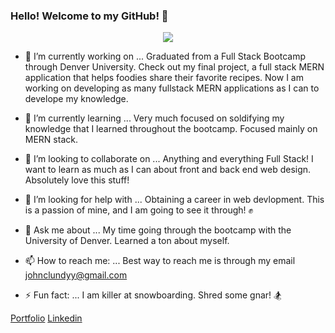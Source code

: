### Hello! Welcome to my GitHub! 👋

<p align="center">
  <img src="https://fullstackacademy.in/wp-content/uploads/2021/04/Blog-Article-MERN-Stack.jpg"  />
</p>

- 🔭 I’m currently working on ...
  Graduated from a Full Stack Bootcamp through Denver University. Check out my final project, a full stack MERN application that helps foodies share their 
favorite recipes. Now I am working on developing as many fullstack MERN applications as I can to develope my knowledge.

- 🌱 I’m currently learning ...
  Very much focused on soldifying my knowledge that I learned throughout the bootcamp. Focused mainly on MERN stack.

- 👯 I’m looking to collaborate on ...
  Anything and everything Full Stack! I want to learn as much as I can about front and back end web design. Absolutely love this stuff!

- 🤔 I’m looking for help with ...
  Obtaining a career in web devlopment. This is a passion of mine, and I am going to see it through! ✊

- 💬 Ask me about ...
  My time going through the bootcamp with the University of Denver. Learned a ton about myself.

- 📫 How to reach me: ...
  Best way to reach me is through my email [johnclundyy@gmail.com](johnclundyy@gmail.com)

- ⚡ Fun fact: ...
  I am killer at snowboarding. Shred some gnar! 🏂

[Portfolio](https://eager-tesla-872bba.netlify.app/)
[Linkedin](www.linkedin.com/in/john-c-lundy)

